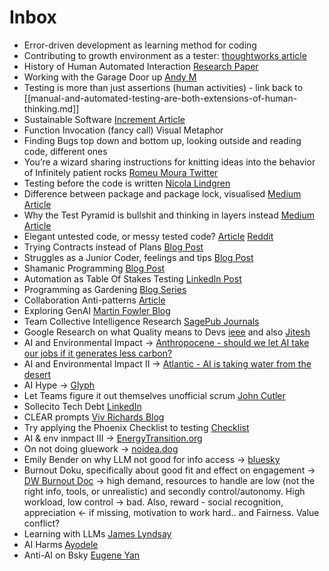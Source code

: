 # Inbox

- Error-driven development as learning method for coding
- Contributing to growth environment as a tester: [thoughtworks article](https://www.thoughtworks.com/insights/blog/growth-modeling-developers)
- History of Human Automated Interaction [Research Paper](https://www.sciencedirect.com/science/article/pii/S1071581919300552)
- Working with the Garage Door up [Andy M](https://notes.andymatuschak.org/z21cgR9K3UcQ5a7yPsj2RUim3oM2TzdBByZu)
- Testing is more than just assertions (human activities) - link back to [[manual-and-automated-testing-are-both-extensions-of-human-thinking.md]]
- Sustainable Software [Increment Article](https://increment.com/containers/containers-for-sustainable-software-engineering/)
- Function Invocation (fancy call) Visual Metaphor 
- Finding Bugs top down and bottom up, looking outside and reading code, different ones
- You’re a wizard sharing instructions for knitting ideas into the behavior of Infinitely patient rocks [Romeu Moura Twitter](https://twitter.com/malk_zameth/status/1049494430670102530?s=20&t=VE-eGVdOqpVCHg3sx9n57g)
- Testing before the code is written [Nicola Lindgren](https://nicolalindgren.com/how-to-test-before-code-is-written/)
- Difference between package and package lock, visualised [Medium Article](https://medium.com/helpshift-engineering/package-lock-json-the-complete-guide-2ae40175ebdd)
- Why the Test Pyramid is bullshit and thinking in layers instead [Medium Article](https://medium.com/@mateuszroth/why-the-test-pyramid-is-a-bullshit-guide-to-testing-towards-modern-frontend-and-backend-apps-4246e89b87bd)
- Elegant untested code, or messy tested code? [Article](https://www.geocene.com/hacky-slack/2021/04/06/elegant-or-tested-code.html) [Reddit](https://www.reddit.com/r/ExperiencedDevs/comments/t0tuf4/tested_shitty_code_vs_high_quality_code_without/)
- Trying Contracts instead of Plans [Blog Post](https://dragonsforelevenses.com/2022/12/22/why-i-prefer-a-test-contract-to-a-test-plan/)
- Struggles as a Junior Coder, feelings and tips [Blog Post](https://www.freecodecamp.org/news/how-im-working-to-overcome-my-struggles-as-a-junior-developer-a6ab18ac29b2/)
- Shamanic Programming [Blog Post](https://www.simplermachines.com/nouveau-shamanic-programming/)
- Automation as Table Of Stakes Testing [LinkedIn Post](https://www.linkedin.com/posts/john-ferguson-smart_agiletesting-testautomation-bdd-activity-7061281113935093762-mRrs?utm_source=share&utm_medium=member_desktop)
- Programming as Gardening [Blog Series](https://www.artima.com/articles/programming-is-gardening-not-engineering)
- Collaboration Anti-patterns [Article](https://www.infoq.com/articles/bridging-silos-overcoming-collaboration-antipatterns/)
- Exploring GenAI [Martin Fowler Blog](https://martinfowler.com/articles/exploring-gen-ai.html)
- Team Collective Intelligence Research [SagePub Journals](https://journals.sagepub.com/doi/10.1177/8756972820928695)
- Google Research on what Quality means to Devs [ieee](https://ieeexplore.ieee.org/document/10372494) and also [Jitesh](https://qualityeng.substack.com/p/what-quality-attributes-do-developers)
- AI and Environmental Impact -> [Anthropocene - should we let AI take our jobs if it generates less carbon?](https://www.anthropocenemagazine.org/2023/12/should-we-let-ai-take-our-jobsif-it-generates-less-carbon)
- AI and Environmental Impact II -> [Atlantic - AI is taking water from the desert](https://www.theatlantic.com/technology/archive/2024/03/ai-water-climate-microsoft/677602/?gift=iWa_iB9lkw4UuiWbIbrWGSgF7Etgr_BhmgDCCZVB-xA)
- AI Hype -> [Glyph](https://blog.glyph.im/2024/05/grand-unified-ai-hype.html)
- Let Teams figure it out themselves unofficial scrum [John Cutler](https://cutle.fish/blog/let-teams-figure-it-out)
- Sollecito Tech Debt [LinkedIn](https://www.linkedin.com/posts/michelesollecito_i-recently-found-myself-having-to-explain-activity-7217821957105348608-6YpL?utm_source=share&utm_medium=member_desktop)
- CLEAR prompts [Viv Richards Blog](https://vivrichards.co.uk/ai/unlocking-potential-chatgpt-clear-prompts)
- Try applying the Phoenix Checklist to testing [Checklist](https://modelthinkers.com/mental-model/the-phoenix-checklist)
- AI & env inmpact III -> [EnergyTransition.org](https://energytransition.org/2024/10/how-ai-is-fuelling-the-climate-crisis-not-solving-it/)
- On not doing gluework -> [noidea.dog](https://www.noidea.dog/glue)
- Emily Bender on why LLM not good for info access -> [bluesky](https://bsky.app/profile/emilymbender.bsky.social/post/3la3qoa3frr2v)
- Burnout Doku, specifically about good fit and effect on engagement -> [DW Burnout Doc](https://youtu.be/raVms8w61No?si=tu7yGwxHhbCRXe7w&t=2537) -> high demand, resources to handle are low (not the right info, tools, or unrealistic) and secondly control/autonomy. High workload, low control -> bad. Also, reward - social recognition, appreciation <- if missing, motivation to work hard.. and Fairness. Value conflict? 
- Learning with LLMs [James Lyndsay](https://www.workroom-productions.com/learning-with-an-llm/)
- AI Harms [Ayodele](https://aiantihype.beehiiv.com/p/v1-02-ai-hurts-us-but-maybe-it-ll-help-us-someday)
- Anti-AI on Bsky [Eugene Yan](https://eugeneyan.com/writing/anti-ai/)